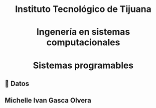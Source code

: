 # <div align="center">Instituto Tecnológico de Tijuana</div>
# <div align="center"> Ingenería en sistemas computacionales </div>
# <div align="center"> Sistemas programables </div> 
## :green_book: Datos
## Michelle Ivan Gasca Olvera
